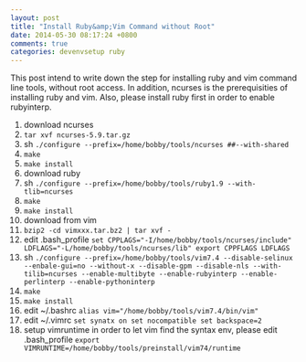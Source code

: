 ```yaml
---
layout: post
title: "Install Ruby&amp;Vim Command without Root"
date: 2014-05-30 08:17:24 +0800
comments: true
categories: devenvsetup ruby
---
```

This post intend to write down the step for installing ruby and vim command line tools, without root access.
In addition, ncurses is the prerequisities of installing ruby and vim. Also, please install ruby first in order to enable rubyinterp.

1. download ncurses
2. `tar xvf ncurses-5.9.tar.gz`
3. sh `./configure --prefix=/home/bobby/tools/ncurses ##--with-shared`
4. `make`
5. `make install`
6. download ruby
7. sh `./configure --prefix=/home/bobby/tools/ruby1.9 --with-tlib=ncurses`
8. `make`
9. `make install`
10. download from vim
11. `bzip2 -cd vimxxx.tar.bz2 | tar xvf -`
12. edit .bash_profile `set CPPLAGS="-I/home/bobby/tools/ncurses/include" LDFLAGS="-L/home/bobby/tools/ncurses/lib" export CPPFLAGS LDFLAGS`
13. sh `./configure --prefix=/home/bobby/tools/vim7.4 --disable-selinux --enbale-gui=no --without-x --disable-gpm --disable-nls --with-tilib=ncurses --enable-multibyte --enable-rubyinterp --enable-perlinterp --enable-pythoninterp`
14. `make`
15. `make install`
16. edit ~/.bashrc `alias vim="/home/bobby/tools/vim7.4/bin/vim"`
17. edit ~/.vimrc `set synatx on set nocompatible set backspace=2`
18. setup vimruntime in order to let vim find the syntax env, please edit .bash_profile `export VIMRUNTIME=/home/bobby/tools/preinstall/vim74/runtime`